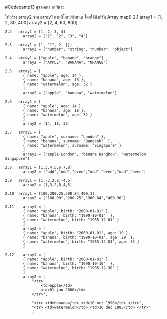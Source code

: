 #Codecamp13
สุรางคนา ตากันธะ

ให้สร้าง array2 จาก array1 ตามที่โจทย์กำหนด โดยใช้ฟังก์ชัน Array.map()
    2.1   array1 = [1, 2, 30, 400]
        array2 = [2, 4, 60, 800]

    2.2   array1 = [1, 2, 3, 4]
            array2 = ["1", "2", "3", "4"]

    2.3   array1 = [1, "1", 2, {}]
            array2 = ["number", "string", "number", "object"]

    2.4   array1 = ["apple", "banana", "orange"]
            array2 = ["APPLE", "BANANA", "ORANGE"]

    2.5   array1 = [
            { name: "apple", age: 14 },
            { name: "banana", age: 18 },
            { name: "watermelon", age: 32 }
            ]
            array2 = ["apple", "banana", "watermelon"]

    2.6   array1 = [
            { name: "apple", age: 14 },
            { name: "banana", age: 18 },
            { name: "watermelon", age: 32 }
            ]
            array2 = [14, 18, 32]

    2.7   array1 = [
            { name: "apple", surname: "London" },
            { name: "banana", surname: "Bangkok"  },
            { name: "watermelon", surname: "Singapore" }
            ]
            array2 = ["apple London", "banana Bangkok", "watermelon Singapore"]

    2.8   array1 = [1,3,4,5,6,7,8]
            array2 = ["odd","odd","even","odd","even","odd","even"]

    2.9   array1 = [1,-3,2,8,-4,5]
            array2 = [1,3,2,8,4,5]

    2.10  array1 = [100,200.25,300.84,400.3]
            array2 = ["100.00","200.25","300.84","400.30"]

    2.11    array1 = [
            { name: "apple", birth: "2000-01-01" },
            { name: "banana", birth: "1990-10-01"  },
            { name: "watermelon", birth: "1985-12-01" }
            ]
            array2 = [
            { name: "apple", birth: "2000-01-01", age: 19 },
            { name: "banana", birth: "1990-10-01", age: 29  },
            { name: "watermelon", birth: "1985-12-01", age: 33 }
            ]

    2.12    array1 = [
            { name: "apple", birth: "2000-01-01" },
            { name: "banana", birth: "1990-10-10"  },
            { name: "watermelon", birth: "1985-12-30" }
            ]
            array2 = [
                "<tr>
                    <td>apple</td>
                    <td>01 jan 2000</td>
                </tr>",

                "<tr> <td>banana</td> <td>10 oct 1990</td> </tr>",
                "<tr> <td>watermelon</td> <td>30 dec 1985</td> </tr>"
                ]